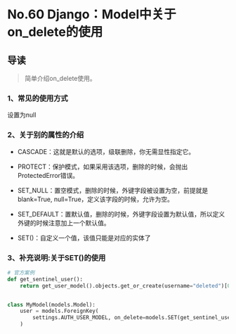 # No.60 Django：Model中关于on_delete的使用

## 导读

> 简单介绍on_delete使用。

### 1、常见的使用方式

设置为null

### 2、关于别的属性的介绍

- CASCADE：这就是默认的选项，级联删除，你无需显性指定它。

- PROTECT：保护模式，如果采用该选项，删除的时候，会抛出ProtectedError错误。

- SET_NULL：置空模式，删除的时候，外键字段被设置为空，前提就是blank=True, null=True，定义该字段的时候，允许为空。

- SET_DEFAULT：置默认值，删除的时候，外键字段设置为默认值，所以定义外键的时候注意加上一个默认值。

- SET()：自定义一个值，该值只能是对应的实体了

### 3、补充说明:关于SET()的使用

```python
# 官方案例
def get_sentinel_user():
    return get_user_model().objects.get_or_create(username="deleted")[0]


class MyModel(models.Model):
    user = models.ForeignKey(
        settings.AUTH_USER_MODEL, on_delete=models.SET(get_sentinel_user),
    )

```

